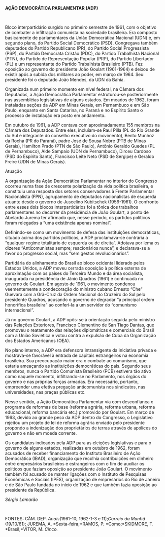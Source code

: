 **AÇÃO DEMOCRÁTICA PARLAMENTAR (ADP)**

 

Bloco interpartidário surgido no primeiro semestre de 1961, com o
objetivo de combater a infiltração comunista na sociedade brasileira.
Era composto basicamente de parlamentares da União Democrática Nacional
(UDN) e, em segundo plano, do Partido Social Democrático (PSD).
Congregava também deputados do Partido Republicano (PR), do Partido
Social Progressista (PSP), do Partido Democrata Cristão (PDC), do
Partido Trabalhista Nacional (PTN), do Partido de Representação Popular
(PRP), do Partido Libertador (PL) e um representante do Partido
Trabalhista Brasileiro (PTB). Fez oposição ao governo do presidente João
Goulart (1961-1964) e deixou de existir após a subida dos militares ao
poder, em março de 1964. Seu presidente foi o deputado João Mendes, da
UDN da Bahia.

Organizada num primeiro momento em nível federal, na Câmara dos
Deputados, a Ação Democrática Parlamentar estruturou-se posteriormente
nas assembléias legislativas de alguns estados. Em meados de 1962, foram
instaladas seções da ADP em Minas Gerais, em Pernambuco e em São Paulo,
enquanto em Santa Catarina, no Paraná e no Espírito Santo o processo de
instalação era posto em andamento.

Em outubro de 1961, a ADP contava com aproximadamente 155 membros na
Câmara dos Deputados. Entre eles, incluíam-se Raul Pilla (PL do Rio
Grande do Sul e integrante do conselho executivo do movimento), Bento
Munhoz da Rocha (PR do Paraná), padre José de Sousa Nobre (PTB de Minas
Gerais), Hamilton Prado (PTN de São Paulo), Antônio Geraldo Guedes (PL
de Pernambuco), Alde Sampaio (UDN de Pernambuco), Dirceu Cardoso (PSD do
Espírito Santo), Francisco Leite Neto (PSD de Sergipe) e Geraldo Freire
(UDN de Minas Gerais).

Atuação

A organização da Ação Democrática Parlamentar no interior do Congresso
ocorreu numa fase de crescente polarização da vida política brasileira,
e constituiu uma resposta dos setores conservadores à Frente Parlamentar
Nacionalista (FPN), agrupamento de deputados nacionalistas de esquerda
atuante desde o governo de Juscelino Kubitschek (1956-1961). O confronto
entre esses dois blocos interpartidários foi a tônica dos trabalhos
parlamentares no decorrer da presidência de João Goulart, a ponto de
Abelardo Jurema ter afirmado que, nesse período, os partidos políticos
foram relegados a “uma existência apenas nominal”.

Definindo-se como um movimento de defesa das instituições democráticas,
situado acima dos partidos políticos, a ADP proclamava-se contrária a
“qualquer regime totalitário de esquerda ou de direita”. Adotava por
lema os dizeres “Anticomunistas sempre; reacionários nunca”, e
declarava-se a favor do progresso social, mas “sem gestos
revolucionários”.

Partidária do alinhamento do Brasil ao bloco ocidental liderado pelos
Estados Unidos, a ADP moveu cerrada oposição à política externa de
aproximação com os países do Terceiro Mundo e da área socialista,
inaugurada na presidência de Jânio Quadros (1961) e continuada no
governo de Goulart. Em agosto de 1961, o movimento condenou
veementemente a condecoração do ministro cubano Ernesto “Che” Guevara
com a Grã-Cruz da Ordem Nacional do Cruzeiro do Sul pelo presidente
Quadros, acusando o governo de degradar “a principal ordem honorífica
brasileira” ao conferi-la a um servidor do “comunismo internacional”.

Já no governo Goulart, a ADP opôs-se à orientação seguida pelo ministro
das Relações Exteriores, Francisco Clementino de San Tiago Dantas, que
promoveu o reatamento das relações diplomáticas e comerciais do Brasil
com a União Soviética e votou contra a expulsão de Cuba da Organização
dos Estados Americanos (OEA).

No plano interno, a ADP era defensora intransigente da iniciativa
privada e mostrava-se favorável à entrada de capitais estrangeiros na
economia brasileira. Sua preocupação maior era o combate ao comunismo,
que estaria ameaçando as instituições democráticas do país. Segundo seus
membros, nunca o Partido Comunista Brasileiro (PCB) estivera tão ativo
como naquele momento, infiltrando-se no Parlamento, nos órgãos do
governo e nas próprias forças armadas. Era necessário, portanto,
empreender uma efetiva pregação anticomunista nos sindicatos, nas
universidades, nas praças públicas etc.

Nesse sentido, a Ação Democrática Parlamentar via com desconfiança o
programa de reformas de base (reforma agrária, reforma urbana, reforma
educacional, reforma bancária etc.) promovido por Goulart. Em março de
1963, devido ao grande peso da ADP dentro do Congresso, o Legislativo
rejeitou um projeto de lei de reforma agrária enviado pelo presidente
propondo a indenização dos proprietários de terras através de apólices
do governo e não em moeda corrente.

Os candidatos indicados pela ADP para as eleições legislativas e para o
governo de alguns estados, realizadas em outubro de 1962, foram acusados
de receber financiamento do Instituto Brasileiro de Ação Democrática
(IBAD), organização que recolhia contribuições em dinheiro entre
empresários brasileiros e estrangeiros com o fim de auxiliar os
políticos que faziam oposição ao presidente João Goulart. O movimento
também foi acusado de manter ligações com o Instituto de Pesquisas
Econômicas e Sociais (IPÊS), organização de empresários do Rio de
Janeiro e de São Paulo fundada no início de 1962 e que também fazia
oposição ao presidente da República.

*Sérgio Lamarão*

 

FONTES: CÂM. DEP. *Anais*(1961-10, 1962-1-3 e 11);*Correio da Manhã*
(19/10/61); JUREMA, A. *Sexta-feira;*RAMOS, P. *Como;*SKIDMORE, T.
*Brasil;*VÍTOR, M. *Cinco.*

 
